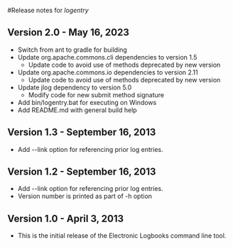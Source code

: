 #Release notes for *logentry*

## Version 2.0 - May 16, 2023
- Switch from ant to gradle for building
- Update org.apache.commons.cli dependencies to version 1.5 
  - Update code to avoid use of methods deprecated by new version 
- Update org.apache.commons.io dependencies to version 2.11
  - Update code to avoid use of methods deprecated by new version 
- Update jlog dependency to version 5.0
  - Modify code for new submit method signature
- Add bin/logentry.bat for executing on Windows
- Add README.md with general build help

## Version 1.3 - September 16, 2013
- Add --link option for referencing prior log entries.

## Version 1.2 - September 16, 2013
 - Add --link option for referencing prior log entries.
 - Version number is printed as part of -h option

## Version 1.0 - April 3, 2013
 - This is the initial release of the Electronic Logbooks command line tool.
